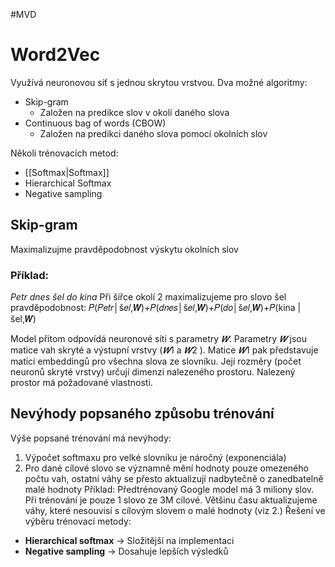 #MVD 
# Word2Vec 
Využívá neuronovou síť s jednou skrytou vrstvou. Dva možné algoritmy: 
- Skip-gram 
	- Založen na predikce slov v okolí daného slova 
- Continuous bag of words (CBOW)
	- Založen na predikci daného slova pomocí okolních slov

Několi trénovacích metod:
- [[Softmax|Softmax]]
- Hierarchical Softmax
- Negative sampling

## Skip-gram 
Maximalizujme pravděpodobnost výskytu okolních slov
### Příklad:
*Petr dnes šel do kina*
Při šířce okolí 2 maximalizujeme pro slovo šel pravděpodobnost: 𝑃(𝑃𝑒𝑡𝑟│š𝑒𝑙,𝑾)+𝑃(𝑑𝑛𝑒𝑠│š𝑒𝑙,𝑾)+𝑃(𝑑𝑜│š𝑒𝑙,𝑾)+𝑃(kina | šel,𝑾)

Model přitom odpovídá neuronové síti s parametry $𝑾$. Parametry $𝑾$ jsou matice vah skryté a výstupní vrstvy ($𝑾1$ a $𝑾2$ ).
Matice $𝑾1$ pak představuje matici embeddingů pro všechna slova ze slovníku. Její rozměry (počet neuronů skryté vrstvy) určují dimenzi nalezeného prostoru. Nalezený prostor má požadované vlastnosti.

## Nevýhody popsaného způsobu trénování 
Výše popsané trénování má nevýhody: 
1. Výpočet softmaxu pro velké slovníku je náročný (exponenciála) 
2. Pro dané cílové slovo se významně mění hodnoty pouze omezeného počtu vah, ostatní váhy se přesto aktualizují nadbytečně o zanedbatelně malé hodnoty 
Příklad:
Předtrénovaný Google model má 3 miliony slov. Při trénování je pouze 1 slovo ze 3M cílové. Většinu času aktualizujeme váhy, které nesouvisí s cílovým slovem o malé hodnoty (viz 2.)
Řešení ve výběru trénovací metody: 
- **Hierarchical softmax** -> Složitější na implementaci 
- **Negative sampling** -> Dosahuje lepších výsledků
